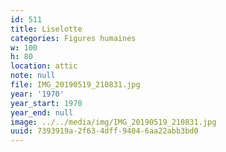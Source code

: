 ```yaml
---
id: 511
title: Liselotte
categories: Figures humaines
w: 100
h: 80
location: attic
note: null
file: IMG_20190519_210831.jpg
year: '1970'
year_start: 1970
year_end: null
image: ../../media/img/IMG_20190519_210831.jpg
uuid: 7393919a-2f63-4dff-9404-6aa22abb3bd0
---
```


